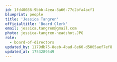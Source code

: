 ```yaml
---
id: 1fd40086-9bbb-4eea-8a66-77c2bfa4acf1
blueprint: people
title: 'Jessica Tangren'
officialtitle: 'Board Clerk'
email: jessica.tangren@gmail.com
photo: jessica-tangren-headshot.JPG
role:
  - board-of-directors
updated_by: 1179db75-8eeb-4bad-8e60-d5005aef7ef8
updated_at: 1753289549
---
```


